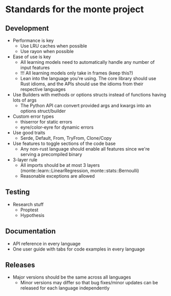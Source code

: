 # Standards for the monte project

## Development

* Performance is key
  * Use LRU caches when possible
  * Use rayon when possible
* Ease of use is key
  * All learning models need to automatically handle any number of input features
  * !!! All learning models only take in frames (keep this?)
  * Lean into the language you're using. The core library should use Rust idioms, and the APIs should use the idioms from their respective languages
* Use Builders with methods or options structs instead of functions having lots of args
  * The Python API can convert provided args and kwargs into an options struct/builder
* Custom error types
  * thiserror for static errors
  * eyre/color-eyre for dynamic errors
* Use good traits
  * Serde, Default, From, TryFrom, Clone/Copy
* Use features to toggle sections of the code base
  * Any non-rust language should enable all features since we're serving a precompiled binary
* 3-layer rule
  * All imports should be at most 3 layers (monte::learn::LinearRegression, monte::stats::Bernoulli)
  * Reasonable exceptions are allowed

## Testing

* Research stuff
  * Proptest
  * Hypothesis

## Documentation

* API reference in every language
* One user guide with tabs for code examples in every language

## Releases

* Major versions should be the same across all languages
  * Minor versions may differ so that bug fixes/minor updates can be released for each language independently
